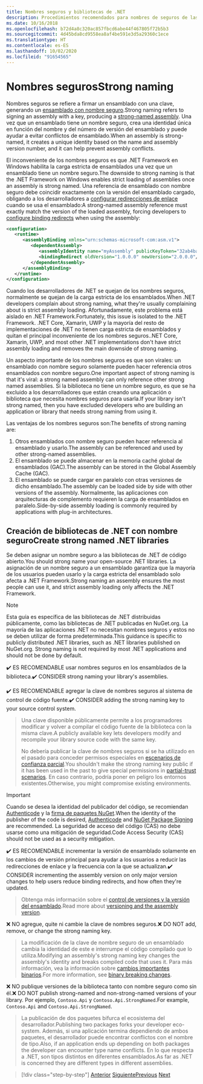 ```yaml
---
title: Nombres seguros y bibliotecas de .NET
description: Procedimientos recomendados para nombres de seguros de las bibliotecas de .NET.
ms.date: 10/16/2018
ms.openlocfilehash: b72d4a8c320ac857fbcd6abe44f467805f72b5b3
ms.sourcegitcommit: 4d45bda8cd9558ea8af4be591e3d5a29360c1ece
ms.translationtype: HT
ms.contentlocale: es-ES
ms.lasthandoff: 10/02/2020
ms.locfileid: "91654565"
---
```

# <a name="strong-naming"></a><span data-ttu-id="b6bea-103">Nombres seguros</span><span class="sxs-lookup"><span data-stu-id="b6bea-103">Strong naming</span></span>

<span data-ttu-id="b6bea-104">Nombres seguros se refiere a firmar un ensamblado con una clave, generando un [ensamblado con nombre seguro](../assembly/strong-named.md).</span><span class="sxs-lookup"><span data-stu-id="b6bea-104">Strong naming refers to signing an assembly with a key, producing a [strong-named assembly](../assembly/strong-named.md).</span></span> <span data-ttu-id="b6bea-105">Una vez que un ensamblado tiene un nombre seguro, crea una identidad única en función del nombre y del número de versión del ensamblado y puede ayudar a evitar conflictos de ensamblado.</span><span class="sxs-lookup"><span data-stu-id="b6bea-105">When an assembly is strong-named, it creates a unique identity based on the name and assembly version number, and it can help prevent assembly conflicts.</span></span>

<span data-ttu-id="b6bea-106">El inconveniente de los nombres seguros es que .NET Framework en Windows habilita la carga estricta de ensamblados una vez que un ensamblado tiene un nombre seguro.</span><span class="sxs-lookup"><span data-stu-id="b6bea-106">The downside to strong naming is that the .NET Framework on Windows enables strict loading of assemblies once an assembly is strong named.</span></span> <span data-ttu-id="b6bea-107">Una referencia de ensamblado con nombre seguro debe coincidir exactamente con la versión del ensamblado cargado, obligando a los desarrolladores a [configurar redirecciones de enlace](../../framework/configure-apps/redirect-assembly-versions.md) cuando se usa el ensamblado:</span><span class="sxs-lookup"><span data-stu-id="b6bea-107">A strong-named assembly reference must exactly match the version of the loaded assembly, forcing developers to [configure binding redirects](../../framework/configure-apps/redirect-assembly-versions.md) when using the assembly:</span></span>

```xml
<configuration>
   <runtime>
      <assemblyBinding xmlns="urn:schemas-microsoft-com:asm.v1">
         <dependentAssembly>
            <assemblyIdentity name="myAssembly" publicKeyToken="32ab4ba45e0a69a1" culture="neutral" />
            <bindingRedirect oldVersion="1.0.0.0" newVersion="2.0.0.0"/>
         </dependentAssembly>
      </assemblyBinding>
   </runtime>
</configuration>
```

<span data-ttu-id="b6bea-108">Cuando los desarrolladores de .NET se quejan de los nombres seguros, normalmente se quejan de la carga estricta de los ensamblados.</span><span class="sxs-lookup"><span data-stu-id="b6bea-108">When .NET developers complain about strong naming, what they're usually complaining about is strict assembly loading.</span></span> <span data-ttu-id="b6bea-109">Afortunadamente, este problema está aislado en .NET Framework.</span><span class="sxs-lookup"><span data-stu-id="b6bea-109">Fortunately, this issue is isolated to the .NET Framework.</span></span> <span data-ttu-id="b6bea-110">.NET Core, Xamarin, UWP y la mayoría del resto de implementaciones de .NET no tienen carga estricta de ensamblados y quitan el principal inconveniente de los nombres seguros.</span><span class="sxs-lookup"><span data-stu-id="b6bea-110">.NET Core, Xamarin, UWP, and most other .NET implementations don't have strict assembly loading and removes the main downside of strong naming.</span></span>

<span data-ttu-id="b6bea-111">Un aspecto importante de los nombres seguros es que son virales: un ensamblado con nombre seguro solamente pueden hacer referencia otros ensamblados con nombre seguro.</span><span class="sxs-lookup"><span data-stu-id="b6bea-111">One important aspect of strong naming is that it's viral: a strong named assembly can only reference other strong named assemblies.</span></span> <span data-ttu-id="b6bea-112">Si la biblioteca no tiene un nombre seguro, es que se ha excluido a los desarrolladores que están creando una aplicación o biblioteca que necesita nombres seguros para usarla.</span><span class="sxs-lookup"><span data-stu-id="b6bea-112">If your library isn't strong named, then you have excluded developers who are building an application or library that needs strong naming from using it.</span></span>

<span data-ttu-id="b6bea-113">Las ventajas de los nombres seguros son:</span><span class="sxs-lookup"><span data-stu-id="b6bea-113">The benefits of strong naming are:</span></span>

1. <span data-ttu-id="b6bea-114">Otros ensamblados con nombre seguro pueden hacer referencia al ensamblado y usarlo.</span><span class="sxs-lookup"><span data-stu-id="b6bea-114">The assembly can be referenced and used by other strong-named assemblies.</span></span>
2. <span data-ttu-id="b6bea-115">El ensamblado se puede almacenar en la memoria caché global de ensamblados (GAC).</span><span class="sxs-lookup"><span data-stu-id="b6bea-115">The assembly can be stored in the Global Assembly Cache (GAC).</span></span>
3. <span data-ttu-id="b6bea-116">El ensamblado se puede cargar en paralelo con otras versiones de dicho ensamblado.</span><span class="sxs-lookup"><span data-stu-id="b6bea-116">The assembly can be loaded side by side with other versions of the assembly.</span></span> <span data-ttu-id="b6bea-117">Normalmente, las aplicaciones con arquitecturas de complemento requieren la carga de ensamblados en paralelo.</span><span class="sxs-lookup"><span data-stu-id="b6bea-117">Side-by-side assembly loading is commonly required by applications with plug-in architectures.</span></span>

## <a name="create-strong-named-net-libraries"></a><span data-ttu-id="b6bea-118">Creación de bibliotecas de .NET con nombre seguro</span><span class="sxs-lookup"><span data-stu-id="b6bea-118">Create strong named .NET libraries</span></span>

<span data-ttu-id="b6bea-119">Se deben asignar un nombre seguro a las bibliotecas de .NET de código abierto.</span><span class="sxs-lookup"><span data-stu-id="b6bea-119">You should strong name your open-source .NET libraries.</span></span> <span data-ttu-id="b6bea-120">La asignación de un nombre seguro a un ensamblado garantiza que la mayoría de los usuarios pueden usarlo y la carga estricta del ensamblado solo afecta a .NET Framework.</span><span class="sxs-lookup"><span data-stu-id="b6bea-120">Strong naming an assembly ensures the most people can use it, and strict assembly loading only affects the .NET Framework.</span></span>

> [!NOTE]
> <span data-ttu-id="b6bea-121">Esta guía es específica de las bibliotecas de .NET distribuidas públicamente, como las bibliotecas de .NET publicadas en NuGet.org. La mayoría de las aplicaciones .NET no necesitan nombres seguros y estos no se deben utilizar de forma predeterminada.</span><span class="sxs-lookup"><span data-stu-id="b6bea-121">This guidance is specific to publicly distributed .NET libraries, such as .NET libraries published on NuGet.org. Strong naming is not required by most .NET applications and should not be done by default.</span></span>

<span data-ttu-id="b6bea-122">✔️ ES RECOMENDABLE usar nombres seguros en los ensamblados de la biblioteca.</span><span class="sxs-lookup"><span data-stu-id="b6bea-122">✔️ CONSIDER strong naming your library's assemblies.</span></span>

<span data-ttu-id="b6bea-123">✔️ ES RECOMENDABLE agregar la clave de nombres seguros al sistema de control de código fuente.</span><span class="sxs-lookup"><span data-stu-id="b6bea-123">✔️ CONSIDER adding the strong naming key to your source control system.</span></span>

> <span data-ttu-id="b6bea-124">Una clave disponible públicamente permite a los programadores modificar y volver a compilar el código fuente de la biblioteca con la misma clave.</span><span class="sxs-lookup"><span data-stu-id="b6bea-124">A publicly available key lets developers modify and recompile your library source code with the same key.</span></span>
>
> <span data-ttu-id="b6bea-125">No debería publicar la clave de nombres seguros si se ha utilizado en el pasado para conceder permisos especiales en [escenarios de confianza parcial](../../framework/misc/using-libraries-from-partially-trusted-code.md).</span><span class="sxs-lookup"><span data-stu-id="b6bea-125">You shouldn't make the strong naming key public if it has been used in the past to give special permissions in [partial-trust scenarios](../../framework/misc/using-libraries-from-partially-trusted-code.md).</span></span> <span data-ttu-id="b6bea-126">En caso contrario, podría poner en peligro los entornos existentes.</span><span class="sxs-lookup"><span data-stu-id="b6bea-126">Otherwise, you might compromise existing environments.</span></span>

> [!IMPORTANT]
> <span data-ttu-id="b6bea-127">Cuando se desea la identidad del publicador del código, se recomiendan [Authenticode](/windows-hardware/drivers/install/authenticode) y la [firma de paquetes NuGet](/nuget/create-packages/sign-a-package).</span><span class="sxs-lookup"><span data-stu-id="b6bea-127">When the identity of the publisher of the code is desired, [Authenticode](/windows-hardware/drivers/install/authenticode) and [NuGet Package Signing](/nuget/create-packages/sign-a-package) are recommended.</span></span> <span data-ttu-id="b6bea-128">La seguridad de acceso del código (CAS) no debe usarse como una mitigación de seguridad.</span><span class="sxs-lookup"><span data-stu-id="b6bea-128">Code Access Security (CAS) should not be used as a security mitigation.</span></span>

<span data-ttu-id="b6bea-129">✔️ ES RECOMENDABLE incrementar la versión de ensamblado solamente en los cambios de versión principal para ayudar a los usuarios a reducir las redirecciones de enlace y la frecuencia con la que se actualizan.</span><span class="sxs-lookup"><span data-stu-id="b6bea-129">✔️ CONSIDER incrementing the assembly version on only major version changes to help users reduce binding redirects, and how often they're updated.</span></span>

> <span data-ttu-id="b6bea-130">Obtenga más información sobre el [control de versiones y la versión del ensamblado](./versioning.md#assembly-version).</span><span class="sxs-lookup"><span data-stu-id="b6bea-130">Read more about [versioning and the assembly version](./versioning.md#assembly-version).</span></span>

<span data-ttu-id="b6bea-131">❌ NO agregue, quite ni cambie la clave de nombres seguros.</span><span class="sxs-lookup"><span data-stu-id="b6bea-131">❌ DO NOT add, remove, or change the strong naming key.</span></span>

> <span data-ttu-id="b6bea-132">La modificación de la clave de nombre seguro de un ensamblado cambia la identidad de este e interrumpe el código compilado que lo utiliza.</span><span class="sxs-lookup"><span data-stu-id="b6bea-132">Modifying an assembly's strong naming key changes the assembly's identity and breaks compiled code that uses it.</span></span> <span data-ttu-id="b6bea-133">Para más información, vea la información sobre [cambios importantes binarios](./breaking-changes.md#binary-breaking-change).</span><span class="sxs-lookup"><span data-stu-id="b6bea-133">For more information, see [binary breaking changes](./breaking-changes.md#binary-breaking-change).</span></span>

<span data-ttu-id="b6bea-134">❌ NO publique versiones de la biblioteca tanto con nombre seguro como sin él.</span><span class="sxs-lookup"><span data-stu-id="b6bea-134">❌ DO NOT publish strong-named and non-strong-named versions of your library.</span></span> <span data-ttu-id="b6bea-135">Por ejemplo, `Contoso.Api` y `Contoso.Api.StrongNamed`.</span><span class="sxs-lookup"><span data-stu-id="b6bea-135">For example, `Contoso.Api` and `Contoso.Api.StrongNamed`.</span></span>

> <span data-ttu-id="b6bea-136">La publicación de dos paquetes bifurca el ecosistema del desarrollador.</span><span class="sxs-lookup"><span data-stu-id="b6bea-136">Publishing two packages forks your developer eco-system.</span></span> <span data-ttu-id="b6bea-137">Además, si una aplicación termina dependiendo de ambos paquetes, el desarrollador puede encontrar conflictos con el nombre de tipo.</span><span class="sxs-lookup"><span data-stu-id="b6bea-137">Also, if an application ends up depending on both packages the developer can encounter type name conflicts.</span></span> <span data-ttu-id="b6bea-138">En lo que respecta a .NET, son tipos distintos en diferentes ensamblados.</span><span class="sxs-lookup"><span data-stu-id="b6bea-138">As far as .NET is concerned they are different types in different assemblies.</span></span>

>[!div class="step-by-step"]
><span data-ttu-id="b6bea-139">[Anterior](cross-platform-targeting.md)
>[Siguiente](nuget.md)</span><span class="sxs-lookup"><span data-stu-id="b6bea-139">[Previous](cross-platform-targeting.md)
[Next](nuget.md)</span></span>
